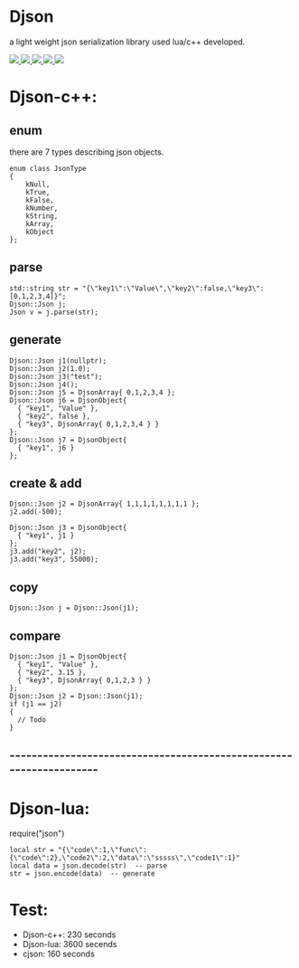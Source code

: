 # Djson
a light weight json serialization library used lua/c++ developed.
<p align="left">
    <a href="https://isocpp.org/">
        <img src="https://img.shields.io/badge/language-C%2B%2B11-blue.svg">
    </a>
    <a href="https://www.lua.org/">
        <img src="https://img.shields.io/badge/language-lua5.1+-red.svg">
    </a>
    <a href="https://travis-ci.org/felixguendling/cista">
        <img src="https://travis-ci.org/felixguendling/cista.svg?branch=master">
    </a>
    <a href="https://coveralls.io/github/felixguendling/cista?branch=master">
        <img src="https://s3.amazonaws.com/assets.coveralls.io/badges/coveralls_80.svg">
    </a>
    <a href="https://opensource.org/licenses/MIT" >
        <img src="https://img.shields.io/apm/l/vim-mode.svg">
    </a>
</p>

# Djson-c++:
## enum
   there are 7 types describing json objects. 
```
enum class JsonType
{
	kNull,
	kTrue,
	kFalse,
	kNumber,
	kString,
	kArray,
	kObject
};
```
## parse
```
std::string str = "{\"key1\":\"Value\",\"key2\":false,\"key3\":[0,1,2,3,4]}";
Djson::Json j;
Json v = j.parse(str);
```
## generate
```
Djson::Json j1(nullptr);
Djson::Json j2(1.0);
Djson::Json j3("test");
Djson::Json j4();
Djson::Json j5 = DjsonArray{ 0,1,2,3,4 };
Djson::Json j6 = DjsonObject{
  { "key1", "Value" },
  { "key2", false },
  { "key3", DjsonArray{ 0,1,2,3,4 } }
};
Djson::Json j7 = DjsonObject{
  { "key1", j6 }
};
```
## create & add
```
Djson::Json j2 = DjsonArray{ 1,1,1,1,1,1,1,1 };
j2.add(-500);
```
```
Djson::Json j3 = DjsonObject{
  { "key1", j1 }
};
j3.add("key2", j2);
j3.add("key3", 55000);
```
## copy
```
Djson::Json j = Djson::Json(j1);
```
## compare
```
Djson::Json j1 = DjsonObject{
  { "key1", "Value" },
  { "key2", 3.15 },
  { "key3", DjsonArray{ 0,1,2,3 } }
};
Djson::Json j2 = Djson::Json(j1);
if (j1 == j2)
{
  // Todo
}
```
## -------------------------------------------------------------------

# Djson-lua:
require("json")
```
local str = "{\"code\":1,\"func\":{\"code\":2},\"code2\":2,\"data\":\"sssss\",\"code1\":1}"
local data = json.decode(str)  -- parse
str = json.encode(data)  -- generate
```

# Test:
* Djson-c++: 230 seconds 
* Djson-lua: 3600 secends 
* cjson: 160 seconds 


